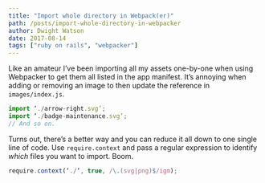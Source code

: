 ```yaml
---
title: "Import whole directory in Webpack(er)"
path: /posts/import-whole-directory-in-webpacker
author: Dwight Watson
date: 2017-08-14
tags: ["ruby on rails", "webpacker"]
---
```


Like an amateur I’ve been importing all my assets one-by-one when using Webpacker to get them all listed in the app manifest. It’s annoying when adding or removing an image to then update the reference in `images/index.js`.

```js
import ‘./arrow-right.svg’;
import ‘./badge-maintenance.svg’;
// And so on.
```

Turns out, there’s a better way and you can reduce it all down to one single line of code. Use `require.context` and pass a regular expression to identify *which* files you want to import. Boom.

```js
require.context(‘./‘, true, /\.(svg|png)$/igm);
```
